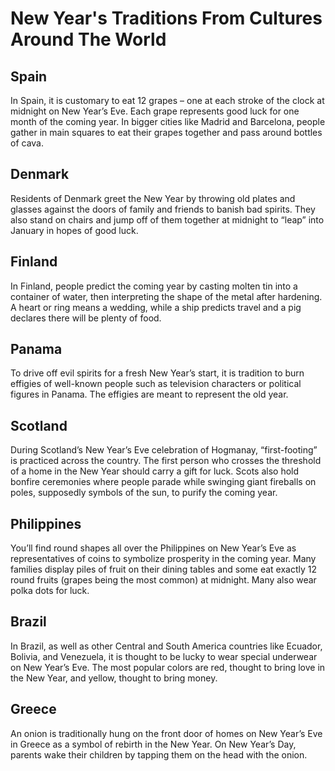 # New Year's Traditions From Cultures Around The World


## Spain
In Spain, it is customary to eat 12 grapes – one at each stroke of the clock at midnight on New Year’s Eve. Each grape represents good luck for one month of the coming year. In bigger cities like Madrid and Barcelona, people gather in main squares to eat their grapes together and pass around bottles of cava.

## Denmark
Residents of Denmark greet the New Year by throwing old plates and glasses against the doors of family and friends to banish bad spirits. They also stand on chairs and jump off of them together at midnight to “leap” into January in hopes of good luck.

## Finland
In Finland, people predict the coming year by casting molten tin into a container of water, then interpreting the shape of the metal after hardening. A heart or ring means a wedding, while a ship predicts travel and a pig declares there will be plenty of food.

## Panama
To drive off evil spirits for a fresh New Year’s start, it is tradition to burn effigies of well-known people such as television characters or political figures in Panama. The effigies are meant to represent the old year.

## Scotland
During Scotland’s New Year’s Eve celebration of Hogmanay, “first-footing” is practiced across the country. The first person who crosses the threshold of a home in the New Year should carry a gift for luck. Scots also hold bonfire ceremonies where people parade while swinging giant fireballs on poles, supposedly symbols of the sun, to purify the coming year.

## Philippines
You’ll find round shapes all over the Philippines on New Year’s Eve as representatives of coins to symbolize prosperity in the coming year. Many families display piles of fruit on their dining tables and some eat exactly 12 round fruits (grapes being the most common) at midnight. Many also wear polka dots for luck.

## Brazil
In Brazil, as well as other Central and South America countries like Ecuador, Bolivia, and Venezuela, it is thought to be lucky to wear special underwear on New Year’s Eve. The most popular colors are red, thought to bring love in the New Year, and yellow, thought to bring money.

## Greece
An onion is traditionally hung on the front door of homes on New Year’s Eve in Greece as a symbol of rebirth in the New Year. On New Year’s Day, parents wake their children by tapping them on the head with the onion.

